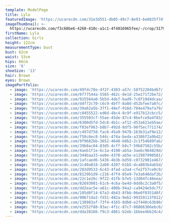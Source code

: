 ```yaml
---
template: ModelPage
title: Lyla
featuredImage: 'https://ucarecdn.com/31e3d551-db05-49c7-8e93-6e0835f7dfc2/'
imageThumbnail: >-
  https://ucarecdn.com/f3c68be6-4260-410c-a1c1-4f4016965fee/-/crop/3179x3788/156,0/-/preview/
firstName: Lyla
collection: Girls
height: 122cm
measurementType: bust
bust: 62cm
waist: 53cm
hips: 66cm
size: '6'
shoeSize: '13'
hair: Brown
eyes: Brown
imagePortfolio:
  - image: 'https://ucarecdn.com/49fdc78e-4f2f-4303-a57c-58f52204bd67/'
  - image: 'https://ucarecdn.com/6f77544a-5565-462c-8e1d-25e271f2be72/'
  - image: 'https://ucarecdn.com/915564a0-5b5d-4de7-bad9-7c8f19d4dcaa/'
  - image: 'https://ucarecdn.com/d4f72c70-c6c9-4bff-8a0d-d52bfee7a8fc/'
  - image: 'https://ucarecdn.com/39a62a5b-37f1-48ef-916d-784e479afa79/'
  - image: 'https://ucarecdn.com/c0455522-ed6d-4bc4-8c9f-e917b12cbcc5/'
  - image: 'https://ucarecdn.com/355503cf-55ae-45de-87c4-9befce9a4f83/'
  - image: 'https://ucarecdn.com/6300d5fd-5dc8-4b1c-af12-d53a621eb5ae/'
  - image: 'https://ucarecdn.com/f03ef963-b8b7-492d-8df5-98f5ec771174/'
  - image: 'https://ucarecdn.com/c497d758-fac6-45a9-9478-163b31af9e12/'
  - image: 'https://ucarecdn.com/f58c6ec8-544c-474a-beda-a3386f2a9bd2/'
  - image: 'https://ucarecdn.com/9f9682bb-3652-4640-b0b2-2c1f54689fab/'
  - image: 'https://ucarecdn.com/39b8ac04-83d5-4cff-b8c7-59b87502c55b/'
  - image: 'https://ucarecdn.com/4aeb1f1e-6c1a-4190-ab5a-3aebc964829d/'
  - image: 'https://ucarecdn.com/344baa33-ee0e-4370-ab5e-e12987990581/'
  - image: 'https://ucarecdn.com/1afcaed6-5436-4b3b-bd59-c0732901e467/'
  - image: 'https://ucarecdn.com/2c40a818-2a60-4207-b1b5-dca803b4ab5d/'
  - image: 'https://ucarecdn.com/203d9533-6c43-4fad-a3a4-cfe2f57ce0c9/'
  - image: 'https://ucarecdn.com/8129b1d9-c216-47f4-85e9-7e3a648daf2b/'
  - image: 'https://ucarecdn.com/22c1e26c-9f22-41fb-b7e5-13d84fc46eea/'
  - image: 'https://ucarecdn.com/82693001-61c6-4c6a-be4d-0dd8c2c3a0f5/'
  - image: 'https://ucarecdn.com/dd2eac5e-a61c-408b-94a2-ca9424e5dc7f/'
  - image: 'https://ucarecdn.com/105d0f14-67a3-4b43-8fbb-06e0f035140f/'
  - image: 'https://ucarecdn.com/90671da2-fd31-482a-9eb2-99159113f812/'
  - image: 'https://ucarecdn.com/138983af-73f4-4165-8db0-e2f440c63b90/'
  - image: 'https://ucarecdn.com/e2552f88-93ac-4f1c-87c7-08866366ebc0/'
  - image: 'https://ucarecdn.com/dda38166-f9c3-4861-b2eb-1bbee4bb24c4/'
---
```


